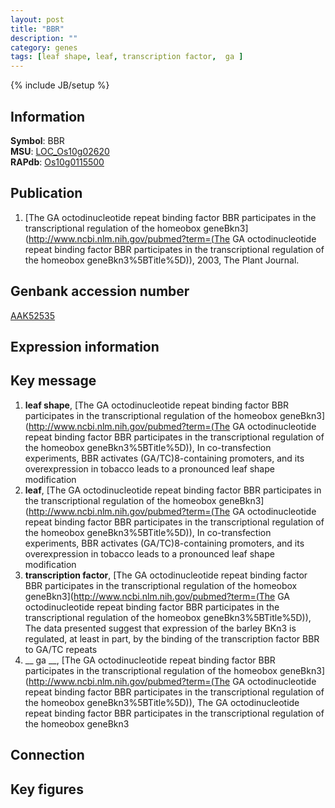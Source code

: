 ```yaml
---
layout: post
title: "BBR"
description: ""
category: genes
tags: [leaf shape, leaf, transcription factor,  ga ]
---
```

{% include JB/setup %}

## Information
__Symbol__: BBR  
__MSU__: [LOC_Os10g02620](http://rice.plantbiology.msu.edu/cgi-bin/ORF_infopage.cgi?orf=LOC_Os10g02620)  
__RAPdb__: [Os10g0115500](http://rapdb.dna.affrc.go.jp/viewer/gbrowse_details/irgsp1?name=Os10g0115500)  

## Publication
1. [The GA octodinucleotide repeat binding factor BBR participates in the transcriptional regulation of the homeobox geneBkn3](http://www.ncbi.nlm.nih.gov/pubmed?term=(The GA octodinucleotide repeat binding factor BBR participates in the transcriptional regulation of the homeobox geneBkn3%5BTitle%5D)), 2003, The Plant Journal.

## Genbank accession number
[AAK52535](http://www.ncbi.nlm.nih.gov/nuccore/AAK52535)

## Expression information

## Key message
1. __leaf shape__, [The GA octodinucleotide repeat binding factor BBR participates in the transcriptional regulation of the homeobox geneBkn3](http://www.ncbi.nlm.nih.gov/pubmed?term=(The GA octodinucleotide repeat binding factor BBR participates in the transcriptional regulation of the homeobox geneBkn3%5BTitle%5D)),  In co-transfection experiments, BBR activates (GA/TC)8-containing promoters, and its overexpression in tobacco leads to a pronounced leaf shape modification
2. __leaf__, [The GA octodinucleotide repeat binding factor BBR participates in the transcriptional regulation of the homeobox geneBkn3](http://www.ncbi.nlm.nih.gov/pubmed?term=(The GA octodinucleotide repeat binding factor BBR participates in the transcriptional regulation of the homeobox geneBkn3%5BTitle%5D)),  In co-transfection experiments, BBR activates (GA/TC)8-containing promoters, and its overexpression in tobacco leads to a pronounced leaf shape modification
3. __transcription factor__, [The GA octodinucleotide repeat binding factor BBR participates in the transcriptional regulation of the homeobox geneBkn3](http://www.ncbi.nlm.nih.gov/pubmed?term=(The GA octodinucleotide repeat binding factor BBR participates in the transcriptional regulation of the homeobox geneBkn3%5BTitle%5D)),  The data presented suggest that expression of the barley BKn3 is regulated, at least in part, by the binding of the transcription factor BBR to GA/TC repeats
4. __ ga __, [The GA octodinucleotide repeat binding factor BBR participates in the transcriptional regulation of the homeobox geneBkn3](http://www.ncbi.nlm.nih.gov/pubmed?term=(The GA octodinucleotide repeat binding factor BBR participates in the transcriptional regulation of the homeobox geneBkn3%5BTitle%5D)), The GA octodinucleotide repeat binding factor BBR participates in the transcriptional regulation of the homeobox geneBkn3

## Connection

## Key figures


